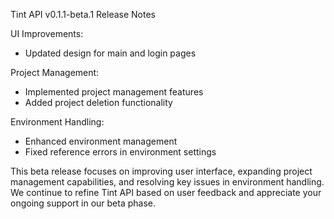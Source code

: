 Tint API v0.1.1-beta.1 Release Notes

UI Improvements:
- Updated design for main and login pages

Project Management:
- Implemented project management features
- Added project deletion functionality

Environment Handling:
- Enhanced environment management
- Fixed reference errors in environment settings

This beta release focuses on improving user interface, expanding project management capabilities, and resolving key issues in environment handling. We continue to refine Tint API based on user feedback and appreciate your ongoing support in our beta phase.